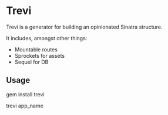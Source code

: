 # Trevi

Trevi is a generator for building an opinionated Sinatra structure.

It includes, amongst other things:

* Mountable routes
* Sprockets for assets
* Sequel for DB

## Usage

  gem install trevi

  trevi app_name
